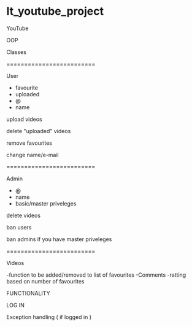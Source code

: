 # It_youtube_project


YouTube

OOP 

Classes 

=========================

User
- favourite
- uploaded
- @
- name


upload videos 

delete "uploaded" videos

remove favourites

change name/e-mail

=========================

Admin

- @ 
- name
- basic/master priveleges 



delete videos

ban users

ban admins if you have master priveleges 

=========================

Videos

-function to be added/removed to list of favourites 
-Comments 
-ratting based on number of favourites 


FUNCTIONALITY 

LOG IN 

Exception handling ( if logged in ) 
